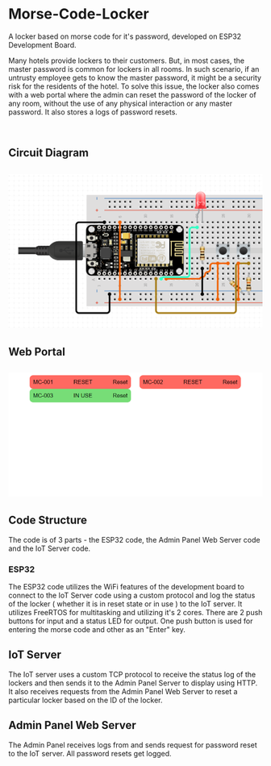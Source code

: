 # Morse-Code-Locker

A locker based on morse code for it's password, developed on ESP32 Development Board.

Many hotels provide lockers to their customers. But, in most cases, the master password is common for lockers in all rooms. In such scenario, if an untrusty employee gets to know the master password, it might be a security risk for the residents of the hotel. To solve this issue, the locker also comes with a web portal where the admin can reset the password of the locker of any room, without the use of any physical interaction or any master password. It also stores a logs of password resets.

<br>

## Circuit Diagram

![Circuit Diagram](/images/circuit.png "Circuit Diagram")
---

## Web Portal

![Web Portal](/images/mockup.png "Web Portal")
---

## Code Structure

The code is of 3 parts - the ESP32 code, the Admin Panel Web Server code and the IoT Server code.

### ESP32

The ESP32 code utilizes the WiFi features of the development board to connect to the IoT Server code using a custom protocol and log the status of the locker ( whether it is in reset state or in use ) to the IoT server. It utilizes FreeRTOS for multitasking and utilizing it's 2 cores. There are 2 push buttons for input and a status LED for output. One push button is used for entering the morse code and other as an "Enter" key.

## IoT Server

The IoT server uses a custom TCP protocol to receive the status log of the lockers and then sends it to the Admin Panel Server to display using HTTP. It also receives requests from the Admin Panel Web Server to reset a particular locker based on the ID of the locker.

## Admin Panel Web Server

The Admin Panel receives logs from and sends request for password reset to the IoT server. All password resets get logged.